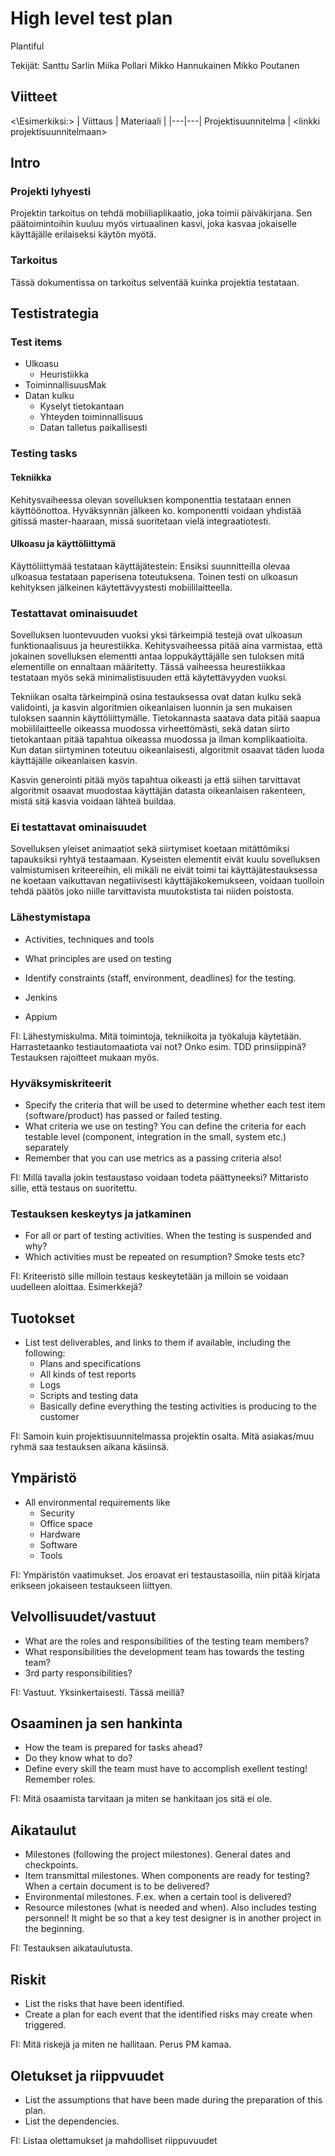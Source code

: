 # High level test plan

Plantiful

Tekijät:
Santtu Sarlin
Miika Pollari
Mikko Hannukainen
Mikko Poutanen

## Viitteet

<\Esimerkiksi:>
| Viittaus | Materiaali |
|---|---|
Projektisuunnitelma | \<linkki  projektisuunnitelmaan>

## Intro

### Projekti lyhyesti

Projektin tarkoitus on tehdä mobiiliaplikaatio, joka toimii päiväkirjana. Sen päätoimintoihin kuuluu myös virtuaalinen kasvi, joka kasvaa jokaiselle käyttäjälle erilaiseksi käytön myötä.

### Tarkoitus

Tässä dokumentissa on tarkoitus selventää kuinka projektia testataan.

## Testistrategia

### Test items

- Ulkoasu
  - Heuristiikka
- ToiminnallisuusMak
- Datan kulku
  - Kyselyt tietokantaan
  - Yhteyden toiminnallisuus
  - Datan talletus paikallisesti


### Testing tasks

#### Tekniikka
Kehitysvaiheessa olevan sovelluksen komponenttia testataan ennen käyttöönottoa. Hyväksynnän jälkeen ko. komponentti voidaan yhdistää gitissä master-haaraan, missä suoritetaan vielä integraatiotesti.

#### Ulkoasu ja käyttöliittymä
Käyttöliittymää testataan käyttäjätestein: Ensiksi suunnitteilla olevaa ulkoasua testataan paperisena toteutuksena. Toinen testi on ulkoasun kehityksen jälkeinen käytettävyystesti mobiililaitteella.


### Testattavat ominaisuudet

Sovelluksen luontevuuden vuoksi yksi tärkeimpiä testejä ovat ulkoasun funktionaalisuus ja heurestiikka. Kehitysvaiheessa pitää aina varmistaa, että jokainen sovelluksen elementti antaa loppukäyttäjälle sen tuloksen mitä elementille on ennaltaan määritetty. Tässä vaiheessa heurestiikkaa testataan myös sekä minimalistisuuden että käytettävyyden vuoksi.

Tekniikan osalta tärkeimpinä osina testauksessa ovat datan kulku sekä validointi, ja kasvin algoritmien oikeanlaisen luonnin ja sen mukaisen tuloksen saannin käyttöliittymälle. Tietokannasta saatava data pitää saapua mobiililaitteelle oikeassa muodossa virheettömästi, sekä datan siirto tietokantaan pitää tapahtua oikeassa muodossa ja ilman komplikaatioita. Kun datan siirtyminen toteutuu oikeanlaisesti, algoritmit osaavat täden luoda käyttäjälle oikeanlaisen kasvin.

Kasvin generointi pitää myös tapahtua oikeasti ja että siihen tarvittavat algoritmit osaavat muodostaa käyttäjän datasta oikeanlaisen rakenteen, mistä sitä kasvia voidaan lähteä buildaa.

### Ei testattavat ominaisuudet

Sovelluksen yleiset animaatiot sekä siirtymiset koetaan mitättömiksi tapauksiksi ryhtyä testaamaan. Kyseisten elementit eivät kuulu sovelluksen valmistumisen kriteereihin, eli mikäli ne eivät toimi tai käyttäjätestauksessa ne koetaan vaikuttavan negatiivisesti käyttäjäkokemukseen, voidaan tuolloin tehdä päätös joko niille tarvittavista muutokstista tai niiden poistosta.

### Lähestymistapa

- Activities, techniques and tools
- What principles are used on testing
- Identify constraints (staff, environment, deadlines) for the testing.

 - Jenkins
 - Appium

FI: Lähestymiskulma. Mitä toimintoja, tekniikoita ja työkaluja käytetään. Harrastetaanko testiautomaatiota vai not? Onko esim. TDD prinsiippinä? Testauksen rajoitteet mukaan myös.

### Hyväksymiskriteerit

- Specify the criteria that will be used to determine whether each test item (software/product) has passed or failed testing.
- What criteria we use on testing? You  can define the criteria for each testable level (component, integration in the small, system etc.) separately
- Remember that you can use metrics as a passing criteria also!

FI: Millä tavalla jokin testaustaso voidaan todeta päättyneeksi? Mittaristo sille, että testaus on suoritettu.

### Testauksen keskeytys ja jatkaminen

- For all or part of testing activities. When the testing is suspended and why?
- Which activities must be repeated on resumption? Smoke tests etc?

FI: Kriteeristö sille milloin testaus keskeytetään ja milloin se voidaan uudelleen aloittaa. Esimerkkejä?

## Tuotokset

- List test deliverables, and links to them if available, including the following:
  - Plans and specifications
  - All kinds of test reports
  - Logs
  - Scripts and testing data
  - Basically define everything the testing activities is producing to the customer

FI: Samoin kuin projektisuunnitelmassa projektin osalta. Mitä asiakas/muu ryhmä saa testauksen aikana käsiinsä.

## Ympäristö

- All environmental requirements like
  - Security
  - Office space
  - Hardware
  - Software
  - Tools

FI: Ympäristön vaatimukset. Jos eroavat eri testaustasoilla, niin pitää kirjata erikseen jokaiseen testaukseen liittyen.

## Velvollisuudet/vastuut

- What are the roles and responsibilities of the testing team members?
- What responsibilities the development team has towards the testing team?
- 3rd party responsibilities?

FI: Vastuut. Yksinkertaisesti. Tässä meillä?

## Osaaminen ja sen hankinta

- How the team is prepared for tasks ahead?
- Do they know what to do?
- Define every skill the team must have to accomplish exellent testing! Remember roles.

FI: Mitä osaamista tarvitaan ja miten se hankitaan jos sitä ei ole.

## Aikataulut

- Milestones (following the project milestones). General dates and checkpoints.
- Item transmittal milestones. When components are ready for testing? When a certain document is to be delivered?
- Environmental milestones. F.ex. when a certain tool is delivered?
- Resource milestones (what is needed and when). Also includes testing personnel! It might be so that a key test designer is in another project in the beginning.

FI: Testauksen aikataulutusta.

## Riskit

- List the risks that have been identified.
- Create a plan for each event that the identified risks may create when triggered.

FI: Mitä riskejä ja miten ne hallitaan. Perus PM kamaa.

## Oletukset ja riippvuudet

- List the assumptions that have been made during the preparation of this plan.
- List the dependencies.

FI: Listaa olettamukset ja mahdolliset riippuvuudet
